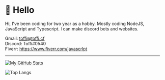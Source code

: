 # 👋 Hello

Hi, I've been coding for two year as a hobby. Mostly coding NodeJS, JavaScript and Typescript. I can make discord bots and websites.

Gmail: toffi@toffi.cf
<br>
Discord: Toffi#0540
<br>
Fiverr: https://www.fiverr.com/javascrlpt


---

[![My GitHub Stats](https://github-readme-stats.vercel.app/api/?username=xtoffi&count_private=true&theme=tokyonight&showicons=true)]()

![Top Langs](https://github-readme-stats.vercel.app/api/top-langs/?username=xtoffi&theme=tokyonight)

